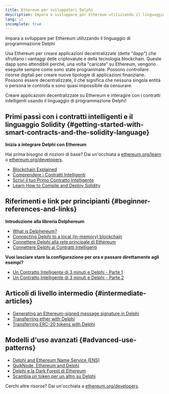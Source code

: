 ```yaml
---
title: Ethereum per sviluppatori Delphi
description: Impara a sviluppare per Ethereum utilizzando il linguaggio di programmazione Delphi
lang: it
incomplete: true
---
```


<div class="featured">

Impara a sviluppare per Ethereum utilizzando il linguaggio di programmazione Delphi

</div>

Usa Ethereum per creare applicazioni decentralizzate (dette "dapp") che sfruttano i vantaggi delle criptovalute e della tecnologia blockchain. Queste dapp sono attendibili perché, una volta "caricate" su Ethereum, vengono eseguite sempre come sono state programmate. Possono controllare risorse digitali per creare nuove tipologie di applicazioni finanziarie. Possono essere decentralizzate, il che significa che nessuna singola entità o persona le controlla e sono quasi impossibile da censurare.

Creare applicazioni decentralizzate su Ethereum e interagire con i contratti intelligenti usando il linguaggio di programmazione Delphi!

## Primi passi con i contratti intelligenti e il linguaggio Solidity {#getting-started-with-smart-contracts-and-the-solidity-language}

**Inizia a integrare Delphi con Ethereum**

Hai prima bisogno di nozioni di base? Dai un'occhiata a [ethereum.org/learn](/learn/) o [ethereum.org/developers](/developers/).

- [Blockchain Explained](https://kauri.io/article/d55684513211466da7f8cc03987607d5/blockchain-explained)
- [Comprendere i Contratti Intelligenti](https://kauri.io/article/e4f66c6079e74a4a9b532148d3158188/ethereum-101-part-5-the-smart-contract)
- [Scrivi il tuo Primo Contratto Intelligente](https://kauri.io/article/124b7db1d0cf4f47b414f8b13c9d66e2/remix-ide-your-first-smart-contract)
- [Learn How to Compile and Deploy Solidity](https://kauri.io/article/973c5f54c4434bb1b0160cff8c695369/understanding-smart-contract-compilation-and-deployment)

## Riferimenti e link per principianti {#beginner-references-and-links}

**Introduzione alla libreria Delphereum**

- [What is Delphereum?](https://github.com/svanas/delphereum/blob/master/README.md)
- [Connecting Delphi to a local (in-memory) blockchain](https://medium.com/@svanas/connecting-delphi-to-a-local-in-memory-blockchain-9a1512d6c5b0)
- [Connettere Delphi alla rete principale di Ethereum](https://medium.com/@svanas/connecting-delphi-to-the-ethereum-main-net-5faf1feffd83)
- [Connettere Delphi ai Contratti Intelligenti](https://medium.com/@svanas/connecting-delphi-to-smart-contracts-3146b12803a1)

**Vuoi lasciare stare la configurazione per ora e passare direttamente agli esempi?**

- [Un Contratto Intelligente di 3 minuti e Delphi - Parte 1](https://medium.com/@svanas/a-3-minute-smart-contract-and-delphi-61d998571d)
- [Un Contratto Intelligente di 3 minuti e Delphi - Parte 2](https://medium.com/@svanas/a-3-minute-smart-contract-and-delphi-part-2-446925faa47b)

## Articoli di livello intermedio {#intermediate-articles}

- [Generating an Ethereum-signed message signature in Delphi](https://medium.com/@svanas/generating-an-ethereum-signed-message-signature-in-delphi-75661ce5031b)
- [Transferring ether with Delphi](https://medium.com/@svanas/transferring-ether-with-delphi-b5f24b1a98a4)
- [Transferring ERC-20 tokens with Delphi](https://medium.com/@svanas/transferring-erc-20-tokens-with-delphi-bb44c05b295d)

## Modelli d'uso avanzati {#advanced-use-patterns}

- [Delphi and Ethereum Name Service (ENS)](https://medium.com/@svanas/delphi-and-ethereum-name-service-ens-4443cd278af7)
- [QuikNode, Ethereum and Delphi](https://medium.com/@svanas/quiknode-ethereum-and-delphi-f7bfc9671c23)
- [Delphi e la Dark Forest di Ethereum](https://svanas.medium.com/delphi-and-the-ethereum-dark-forest-5b430da3ad93)
- [Scambia un token per un altro su Delphi](https://svanas.medium.com/swap-one-token-for-another-in-delphi-bcb999c47f7)

Cerchi altre risorse? Dai un'occhiata a [ethereum.org/developers](/developers/).
